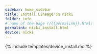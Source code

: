 ```yaml
---
sidebar: home_sidebar
title: Install Lineage on nicki
folder: info
# name of the page (/{{permalink}}.html)
permalink: nicki_install.html
device: nicki
---
```

{% include templates/device_install.md %}
